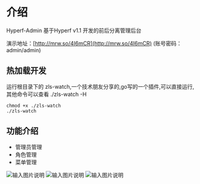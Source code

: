 # 介绍

Hyperf-Admin 基于Hyperf v1.1 开发的前后分离管理后台

演示地址：[http://mrw.so/4I6mCR](http://mrw.so/4I6mCR) (账号密码：admin/admin)

## 热加载开发

运行根目录下的 zls-watch,一个技术朋友分享的,go写的一个插件,可以直接运行,其他命令可以查看 ./zls-watch -H

    chmod +x ./zls-watch
    ./zls-watch

## 功能介绍

- 管理员管理
- 角色管理
- 菜单管理

![输入图片说明](https://raw.githubusercontent.com/penghcheng/hyperf-admin/master/screenshot/login.png "01.png")
![输入图片说明](https://raw.githubusercontent.com/penghcheng/hyperf-admin/master/screenshot/user.png "01.png")
![输入图片说明](https://raw.githubusercontent.com/penghcheng/hyperf-admin/master/screenshot/echarts.png "01.png")






  




   
